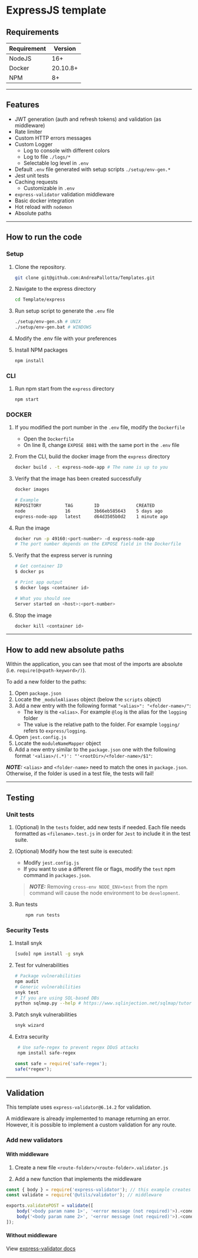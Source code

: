 # ExpressJS template

## Requirements

| Requirement | Version  |
|-------------|----------|
| NodeJS      | 16+      |
| Docker      | 20.10.8+ |
| NPM         | 8+       |

---

## Features

- JWT generation (auth and refresh tokens) and validation (as middleware)
- Rate limiter
- Custom HTTP errors messages
- Custom Logger
  - Log to console with different colors
  - Log to file `./logs/*`
  - Selectable log level in `.env`
- Default `.env` file generated with setup scripts `./setup/env-gen.*`
- Jest unit tests
- Caching requests
  - Customizable in `.env`
- `express-validator` validation middleware
- Basic docker integration
- Hot reload with `nodemon`
- Absolute paths

---

## How to run the code

### Setup

1. Clone the repository.

    ```bash
    git clone git@github.com:AndreaPallotta/Templates.git
    ```

2. Navigate to the express directory

    ```bash
    cd Template/express
    ```

3. Run setup script to generate the `.env` file

    ```bash
    ./setup/env-gen.sh # UNIX
    ./setup/env-gen.bat # WINDOWS
    ```

4. Modify the .env file with your preferences

5. Install NPM packages

    ```bash
    npm install
    ```

### CLI

1. Run npm start from the `express` directory

    ```bash
    npm start
    ```

### DOCKER

1. If you modified the port number in the `.env` file, modify the `Dockerfile`

    - Open the `Dockerfile`
    - On line 8, change `EXPOSE 8081` with the same port in the `.env` file

2. From the CLI, build the docker image from the `express` directory

    ```bash
    docker build . -t express-node-app # The name is up to you
    ```

3. Verify that the image has been created successfully

    ```bash
    docker images

    # Example
    REPOSITORY         TAG        ID              CREATED
    node               16         3b66eb585643    5 days ago
    express-node-app   latest     d64d3505b0d2    1 minute ago
    ```

4. Run the image

    ```bash
    docker run -p 49160:<port-number> -d express-node-app
    # The port number depends on the EXPOSE field in the Dockerfile
    ```

5. Verify that the express server is running

    ```bash
    # Get container ID
    $ docker ps

    # Print app output
    $ docker logs <container id>

    # What you should see
    Server started on <host>:<port-number>
    ```

6. Stop the image

    ```bash
    docker kill <container id>
    ```

---

## How to add new absolute paths

Within the application, you can see that most of the imports are absolute (i.e. `require(@<path-keyword>/)`).

To add a new folder to the paths:

1. Open `package.json`
2. Locate the `_moduleAliases` object (below the `scripts` object)
3. Add a new entry with the following format `"<alias>": "<folder-name>/"`:
   - The key is the `<alias>`. For example `@log` is the alias for the `logging` folder
   - The value is the relative path to the folder. For example `logging/` refers to `express/logging`.
4. Open `jest.config.js`
5. Locate the `moduleNameMapper` object
6. Add a new entry similar to the `package.json` one with the following format `'<alias>/(.*)': "'<rootDir>/<folder-name>/$1"`:

**_NOTE:_**
`<alias>` and `<folder-name>` need to match the ones in `package.json`. Otherwise, if the folder is used in a test file, the tests will fail!

---

## Testing

### Unit tests

1. (Optional) In the `tests` folder, add new tests if needed. Each file needs formatted as `<filename>.test.js` in order for `Jest` to include it in the test suite.

2. (Optional) Modify how the test suite is executed:
    - Modify `jest.config.js`
    - If you want to use a different file or flags, modify the `test` npm command in `packages.json`.

    > **_NOTE:_**
    Removing `cross-env NODE_ENV=test` from the npm command will cause the node environment to be `development`.

3. Run tests

    ```bash
        npm run tests
    ```

### Security Tests

1. Install snyk

    ```bash
    [sudo] npm install -g snyk
    ```

2. Test for vulnerabilities

     ```bash
    # Package vulnerabilities
    npm audit
    # Generic vulnerabilities
    snyk test
    # If you are using SQL-based DBs
    python sqlmap.py --help # https://www.sqlinjection.net/sqlmap/tutorial/
    ```

3. Patch snyk vulnerabilities

    ```bash
    snyk wizard
    ```

4. Extra security

   ```bash
    # Use safe-regex to prevent regex DDoS attacks
    npm install safe-regex
    ```

    ```js
    const safe = require('safe-regex');
    safe(*regex*);
    ```

---

## Validation

This template uses `express-validator@6.14.2` for validation.

A middleware is already implemented to manage returning an error.
However, it is possible to implement a custom validation for any route.

### Add new validators

#### With middleware

1. Create a new file `<route-folder>/<route-folder>.validator.js`

2. Add a new function that implements the middleware

```js
const { body } = require('express-validator'); // this example creates a validator for a POST request
const validate = require('@utils/validator'); // middleware

exports.validatePOST = validate([
    body('<body param name 1>', '<error message (not required)'>).<conditions>(),
    body('<body param name 2>', '<error message (not required)'>).<conditions>(),
]);

```

#### Without middleware

View [express-validator docs](https://express-validator.github.io/docs/index.html)
